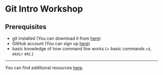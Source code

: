 # Git Intro Workshop

## Prerequisites
* git installed (You can download it from [here](https://git-scm.com/downloads))
* GitHub account (You can sign up [here](https://github.com/join))
* basic knowledge of how command line works (+ basic commands `cd`, `mkdir` etc.)

---
You can find additional resources [here](./additional-resources.md).
